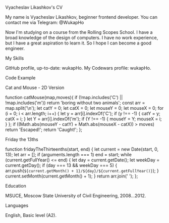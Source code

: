 Vyacheslav Likashkov's CV

My name is Vyacheslav Likashkov, beginner frontend developer. You can contaсt me via Telegram: @WukapHo

Now I'm studying on a course from the Rolling Scopes School. I have a broad knowledge of the design of computers. I have no work experience, but I have a great aspiration to learn it. So I hope I can become a good engineer.

My Skills

GitHub profile, up-to-date: wukapHo.
My Codewars profile: wukapHo.

Code Example

Cat and Mouse - 2D Version

function catMouse(map,moves){
    if (!map.includes('C') || !map.includes('m')) return 'boring without two animals';
    const arr = map.split('\n');
    let catY = 0;
    let catX = 0;
    let mouseY = 0;
    let mouseX = 0;
    for (i = 0; i < arr.length; i++) {
        let y = arr[i].indexOf('C');
        if (y !== -1) {
            catY = y;
            catX = i;
        }
        let Y = arr[i].indexOf('m');
        if (Y !== -1) {
            mouseY = Y;
            mouseX = i;
        }
    };
    if ((Math.abs(mouseY - catY) + Math.abs(mouseX - catX)) > moves) return 'Escaped!';
    return 'Caught!';
};

Friday the 13ths

function fridayTheThirteenths(start, end) {
    let current = new Date(start, 0, 13);
    let arr = [];
    if (arguments.length === 1) end = start;
    while (current.getFullYear() <= end) {
        let day = current.getDate();
        let weekDay = current.getDay();
        if (day === 13 && weekDay === 5) {
            arr.push(`${current.getMonth() + 1}/${day}/${current.getFullYear()}`);
        }
        current.setMonth(current.getMonth() + 1);
    }
    return arr.join(' ');
};

Education

MSUCE, Moscow State University of Civil Engineering, 2008...2012.

Languages

English, Basic level (A2).